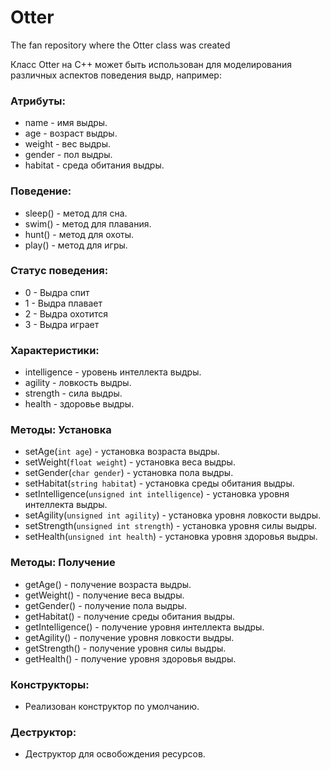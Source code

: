 # Otter
The fan repository where the Otter class was created


Класс Otter на C++ может быть использован для моделирования различных аспектов поведения выдр, например:

### Атрибуты:
- name - имя выдры.
- age - возраст выдры.
- weight - вес выдры.
- gender - пол выдры.
- habitat - среда обитания выдры.

### Поведение:
- sleep() - метод для сна.
- swim() - метод для плавания.
- hunt() - метод для охоты.
- play() - метод для игры.

### Статус поведения:
- 0 - Выдра спит
- 1 - Выдра плавает
- 2 - Выдра охотится
- 3 - Выдра играет

### Характеристики:
- intelligence - уровень интеллекта выдры.
- agility - ловкость выдры.
- strength - сила выдры.
- health - здоровье выдры.

### Методы: Установка
- setAge(`int age`) - установка возраста выдры.
- setWeight(`float weight`) - установка веса выдры.
- setGender(`char gender`) - установка пола выдры.
- setHabitat(`string habitat`) - установка среды обитания выдры.
- setIntelligence(`unsigned int intelligence`) - установка уровня интеллекта выдры.
- setAgility(`unsigned int agility`) - установка уровня ловкости выдры.
- setStrength(`unsigned int strength`) - установка уровня силы выдры.
- setHealth(`unsigned int health`) - установка уровня здоровья выдры.

### Методы: Получение
- getAge() - получение возраста выдры.
- getWeight() - получение веса выдры.
- getGender() - получение пола выдры.
- getHabitat() - получение среды обитания выдры.
- getIntelligence() - получение уровня интеллекта выдры.
- getAgility() - получение уровня ловкости выдры.
- getStrength() - получение уровня силы выдры.
- getHealth() - получение уровня здоровья выдры.


### Конструкторы:
- Реализован конструктор по умолчанию.

### Деструктор:
- Деструктор для освобождения ресурсов.